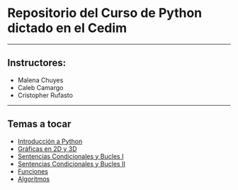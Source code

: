 # Repositorio del Curso de Python dictado en el Cedim

---

## Instructores:
- Malena Chuyes
- Caleb Camargo
- Cristopher Rufasto

---

## Temas a tocar

- [Introducción a Python](https://nbviewer.org/github/CedimUNI/Python/blob/master/Notebooks/S01.ipynb)
- [Gráficas en 2D y 3D](https://nbviewer.org/github/CedimUNI/Python/blob/master/Notebooks/S02.ipynb)
- [Sentencias Condicionales y Bucles I](https://nbviewer.org/github/CedimUNI/Python/blob/master/Notebooks/S03_04.ipynb)
- [Sentencias Condicionales y Bucles II](https://nbviewer.org/github/CedimUNI/Python/blob/master/Notebooks/S03_04.ipynb)
- [Funciones](https://nbviewer.org/github/CedimUNI/Python/blob/master/Notebooks/S05.ipynb)
- [Algoritmos](https://nbviewer.org/github/CedimUNI/Python/blob/master/Notebooks/S06.ipynb)